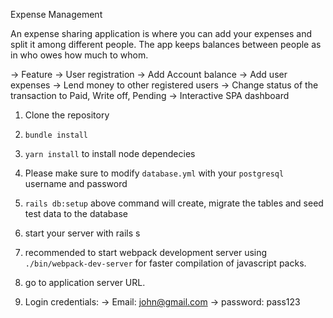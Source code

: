 Expense Management 

  An expense sharing application is where you can add your expenses and split it among different people. The app keeps balances between people as in who owes how much to whom.

-> Feature
     -> User registration
     -> Add Account balance
     -> Add user expenses
     -> Lend money to other registered users
     -> Change status of the transaction to Paid, Write off, Pending
     -> Interactive SPA dashboard
     
 
1) Clone the repository 
2) `bundle install`
3) `yarn install` to install node dependecies 
4) Please make sure to modify `database.yml` with your `postgresql` username and password
5) `rails db:setup` 
     above command will create, migrate the tables and seed test data to the database
 
 6) start your server with rails s
 7) recommended to start webpack development server using `./bin/webpack-dev-server` for faster compilation of javascript packs.
 8) go to application server URL.
 9) Login credentials:
        -> Email: john@gmail.com
        -> password: pass123
        
 
 
 
        


     
